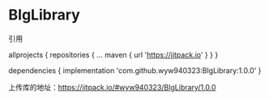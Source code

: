 # BIgLibrary
引用

allprojects {
		repositories {
			...
			maven { url 'https://jitpack.io' }
		}
	}

dependencies {
	        implementation 'com.github.wyw940323:BIgLibrary:1.0.0'
	}
	
	
上传库的地址：https://jitpack.io/#wyw940323/BIgLibrary/1.0.0
